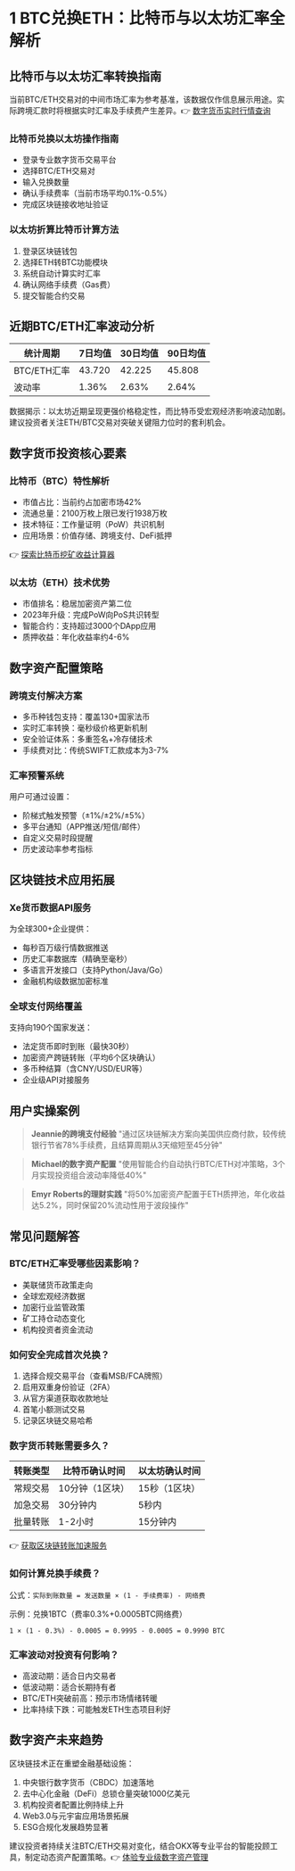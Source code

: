 # 1 BTC兑换ETH：比特币与以太坊汇率全解析

## 比特币与以太坊汇率转换指南

当前BTC/ETH交易对的中间市场汇率为参考基准，该数据仅作信息展示用途。实际跨境汇款时将根据实时汇率及手续费产生差异。👉 [数字货币实时行情查询](https://bit.ly/okx_welcome)

### 比特币兑换以太坊操作指南
- 登录专业数字货币交易平台
- 选择BTC/ETH交易对
- 输入兑换数量
- 确认手续费率（当前市场平均0.1%-0.5%）
- 完成区块链接收地址验证

### 以太坊折算比特币计算方法
1. 登录区块链钱包
2. 选择ETH转BTC功能模块
3. 系统自动计算实时汇率
4. 确认网络手续费（Gas费）
5. 提交智能合约交易

## 近期BTC/ETH汇率波动分析

| 统计周期       | 7日均值  | 30日均值 | 90日均值 |
|----------------|----------|----------|----------|
| BTC/ETH汇率    | 43.720   | 42.225   | 45.808   |
| 波动率         | 1.36%    | 2.63%    | 2.64%    |

数据揭示：以太坊近期呈现更强价格稳定性，而比特币受宏观经济影响波动加剧。建议投资者关注ETH/BTC交易对突破关键阻力位时的套利机会。

## 数字货币投资核心要素

### 比特币（BTC）特性解析
- 市值占比：当前约占加密市场42%
- 流通总量：2100万枚上限已发行1938万枚
- 技术特征：工作量证明（PoW）共识机制
- 应用场景：价值存储、跨境支付、DeFi抵押

👉 [探索比特币挖矿收益计算器](https://bit.ly/okx_welcome)

### 以太坊（ETH）技术优势
- 市值排名：稳居加密资产第二位
- 2023年升级：完成PoW向PoS共识转型
- 智能合约：支持超过3000个DApp应用
- 质押收益：年化收益率约4-6%

## 数字资产配置策略

### 跨境支付解决方案
- 多币种钱包支持：覆盖130+国家法币
- 实时汇率转换：毫秒级价格更新机制
- 安全验证体系：多重签名+冷存储技术
- 手续费对比：传统SWIFT汇款成本为3-7%

### 汇率预警系统
用户可通过设置：
- 阶梯式触发预警（±1%/±2%/±5%）
- 多平台通知（APP推送/短信/邮件）
- 自定义交易时段提醒
- 历史波动率参考指标

## 区块链技术应用拓展

### Xe货币数据API服务
为全球300+企业提供：
- 每秒百万级行情数据推送
- 历史汇率数据库（精确至毫秒）
- 多语言开发接口（支持Python/Java/Go）
- 金融机构级数据加密标准

### 全球支付网络覆盖
支持向190个国家发送：
- 法定货币即时到账（最快30秒）
- 加密资产跨链转账（平均6个区块确认）
- 多币种结算（含CNY/USD/EUR等）
- 企业级API对接服务

## 用户实操案例

> **Jeannie的跨境支付经验**
> "通过区块链解决方案向美国供应商付款，较传统银行节省78%手续费，且结算周期从3天缩短至45分钟"

> **Michael的数字资产配置**
> "使用智能合约自动执行BTC/ETH对冲策略，3个月实现投资组合波动率降低40%"

> **Emyr Roberts的理财实践**
> "将50%加密资产配置于ETH质押池，年化收益达5.2%，同时保留20%流动性用于波段操作"

## 常见问题解答

### BTC/ETH汇率受哪些因素影响？
- 美联储货币政策走向
- 全球宏观经济数据
- 加密行业监管政策
- 矿工持仓动态变化
- 机构投资者资金流动

### 如何安全完成首次兑换？
1. 选择合规交易平台（查看MSB/FCA牌照）
2. 启用双重身份验证（2FA）
3. 从官方渠道获取收款地址
4. 首笔小额测试交易
5. 记录区块链交易哈希

### 数字货币转账需要多久？
| 转账类型   | 比特币确认时间 | 以太坊确认时间 |
|------------|----------------|----------------|
| 常规交易   | 10分钟（1区块）| 15秒（1区块）  |
| 加急交易   | 30分钟内       | 5秒内          |
| 批量转账   | 1-2小时        | 15分钟内       |

👉 [获取区块链转账加速服务](https://bit.ly/okx_welcome)

### 如何计算兑换手续费？
公式：`实际到账数量 = 发送数量 × (1 - 手续费率) - 网络费`

示例：兑换1BTC（费率0.3%+0.0005BTC网络费）
```
1 × (1 - 0.3%) - 0.0005 = 0.9995 - 0.0005 = 0.9990 BTC
```

### 汇率波动对投资有何影响？
- 高波动期：适合日内交易者
- 低波动期：适合长期持有者
- BTC/ETH突破前高：预示市场情绪转暖
- 比率持续下跌：可能触发ETH生态项目利好

## 数字资产未来趋势

区块链技术正在重塑金融基础设施：
1. 中央银行数字货币（CBDC）加速落地
2. 去中心化金融（DeFi）总锁仓量突破1000亿美元
3. 机构投资者配置比例持续上升
4. Web3.0与元宇宙应用场景拓展
5. ESG合规化发展趋势显著

建议投资者持续关注BTC/ETH交易对变化，结合OKX等专业平台的智能投顾工具，制定动态资产配置策略。👉 [体验专业级数字资产管理](https://bit.ly/okx_welcome)